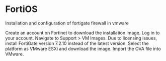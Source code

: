 # FortiOS
Installation and configuration of fortigate firewall in vmware 

Create an account on Fortinet to download the installation image.
Log in to your account.
Navigate to Support > VM Images.
Due to licensing issues, install FortiGate version 7.2.10 instead of the latest version.
Select the platform as VMware ESXi and download the image.
Import the OVA file into VMware.
